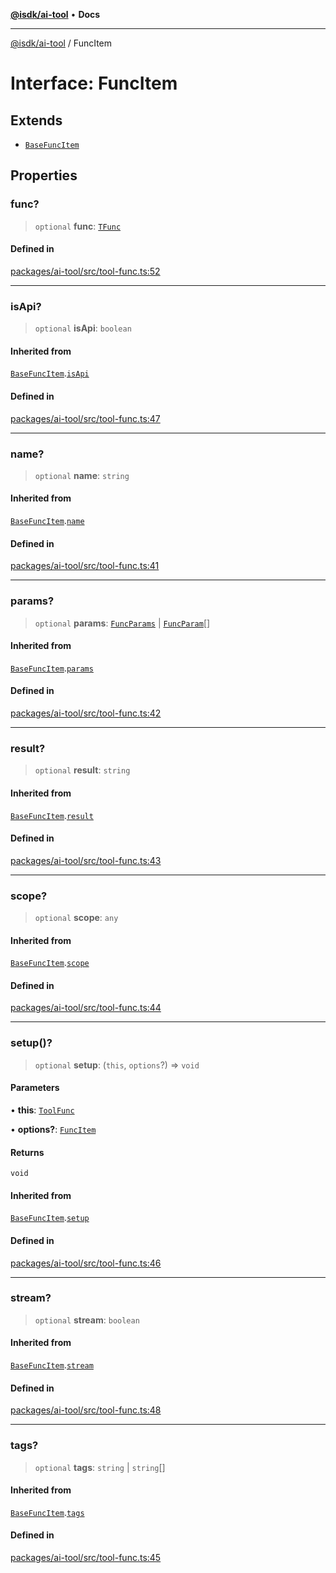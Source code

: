 [**@isdk/ai-tool**](../README.md) • **Docs**

***

[@isdk/ai-tool](../globals.md) / FuncItem

# Interface: FuncItem

## Extends

- [`BaseFuncItem`](BaseFuncItem.md)

## Properties

### func?

> `optional` **func**: [`TFunc`](../type-aliases/TFunc.md)

#### Defined in

[packages/ai-tool/src/tool-func.ts:52](https://github.com/isdk/ai-tool.js/blob/fe6b47f429fb128627d2210e367fa914b891d314/src/tool-func.ts#L52)

***

### isApi?

> `optional` **isApi**: `boolean`

#### Inherited from

[`BaseFuncItem`](BaseFuncItem.md).[`isApi`](BaseFuncItem.md#isapi)

#### Defined in

[packages/ai-tool/src/tool-func.ts:47](https://github.com/isdk/ai-tool.js/blob/fe6b47f429fb128627d2210e367fa914b891d314/src/tool-func.ts#L47)

***

### name?

> `optional` **name**: `string`

#### Inherited from

[`BaseFuncItem`](BaseFuncItem.md).[`name`](BaseFuncItem.md#name)

#### Defined in

[packages/ai-tool/src/tool-func.ts:41](https://github.com/isdk/ai-tool.js/blob/fe6b47f429fb128627d2210e367fa914b891d314/src/tool-func.ts#L41)

***

### params?

> `optional` **params**: [`FuncParams`](FuncParams.md) \| [`FuncParam`](FuncParam.md)[]

#### Inherited from

[`BaseFuncItem`](BaseFuncItem.md).[`params`](BaseFuncItem.md#params)

#### Defined in

[packages/ai-tool/src/tool-func.ts:42](https://github.com/isdk/ai-tool.js/blob/fe6b47f429fb128627d2210e367fa914b891d314/src/tool-func.ts#L42)

***

### result?

> `optional` **result**: `string`

#### Inherited from

[`BaseFuncItem`](BaseFuncItem.md).[`result`](BaseFuncItem.md#result)

#### Defined in

[packages/ai-tool/src/tool-func.ts:43](https://github.com/isdk/ai-tool.js/blob/fe6b47f429fb128627d2210e367fa914b891d314/src/tool-func.ts#L43)

***

### scope?

> `optional` **scope**: `any`

#### Inherited from

[`BaseFuncItem`](BaseFuncItem.md).[`scope`](BaseFuncItem.md#scope)

#### Defined in

[packages/ai-tool/src/tool-func.ts:44](https://github.com/isdk/ai-tool.js/blob/fe6b47f429fb128627d2210e367fa914b891d314/src/tool-func.ts#L44)

***

### setup()?

> `optional` **setup**: (`this`, `options`?) => `void`

#### Parameters

• **this**: [`ToolFunc`](../classes/ToolFunc.md)

• **options?**: [`FuncItem`](FuncItem.md)

#### Returns

`void`

#### Inherited from

[`BaseFuncItem`](BaseFuncItem.md).[`setup`](BaseFuncItem.md#setup)

#### Defined in

[packages/ai-tool/src/tool-func.ts:46](https://github.com/isdk/ai-tool.js/blob/fe6b47f429fb128627d2210e367fa914b891d314/src/tool-func.ts#L46)

***

### stream?

> `optional` **stream**: `boolean`

#### Inherited from

[`BaseFuncItem`](BaseFuncItem.md).[`stream`](BaseFuncItem.md#stream)

#### Defined in

[packages/ai-tool/src/tool-func.ts:48](https://github.com/isdk/ai-tool.js/blob/fe6b47f429fb128627d2210e367fa914b891d314/src/tool-func.ts#L48)

***

### tags?

> `optional` **tags**: `string` \| `string`[]

#### Inherited from

[`BaseFuncItem`](BaseFuncItem.md).[`tags`](BaseFuncItem.md#tags)

#### Defined in

[packages/ai-tool/src/tool-func.ts:45](https://github.com/isdk/ai-tool.js/blob/fe6b47f429fb128627d2210e367fa914b891d314/src/tool-func.ts#L45)
